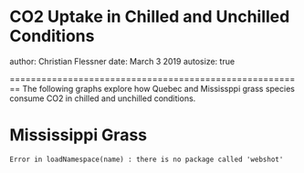 CO2 Uptake in Chilled and Unchilled Conditions
========================================================
author: Christian Flessner
date: March 3 2019
autosize: true


========================================================
The following graphs explore how Quebec and Mississppi grass species consume CO2 in chilled and unchilled conditions.

Mississippi Grass
========================================================




```
Error in loadNamespace(name) : there is no package called 'webshot'
```
